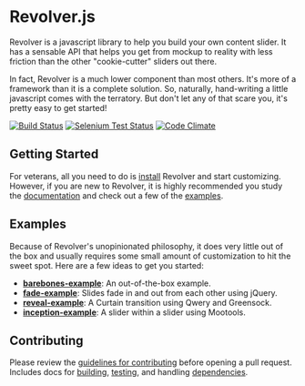 # Revolver.js

Revolver is a javascript library to help you build your own content slider. It has a sensable API that helps you get from mockup to reality with less friction than the other "cookie-cutter" sliders out there. 

In fact, Revolver is a much lower component than most others. It's more of a framework than it is a complete solution. So, naturally, hand-writing a little javascript comes with the terratory. But don't let any of that scare you, it's pretty easy to get started!

[![Build Status](https://travis-ci.org/johnnyfreeman/revolverjs.png?branch=master)](https://travis-ci.org/johnnyfreeman/revolverjs) [![Selenium Test Status](https://saucelabs.com/buildstatus/revolverjs)](https://saucelabs.com/u/revolverjs) [![Code Climate](https://codeclimate.com/github/johnnyfreeman/revolverjs.png)](https://codeclimate.com/github/johnnyfreeman/revolverjs)

## Getting Started

For veterans, all you need to do is [install](#installation) Revolver and start customizing. However, if you are new to Revolver, it is highly recommended you study the [documentation](docs/README.md) and check out a few of the [examples](#examples).

## Examples

Because of Revolver's unopinionated philosophy, it does very little out of the box and usually requires some small amount of customization to hit the sweet spot.  Here are a few ideas to get you started:

* [**barebones-example**](https://github.com/johnnyfreeman/revolverjs-barebones-example): An out-of-the-box example.
* [**fade-example**](https://github.com/johnnyfreeman/revolverjs-fade-example): Slides fade in and out from each other using jQuery.
* [**reveal-example**](https://github.com/johnnyfreeman/revolverjs-reveal-example): A Curtain transition using Qwery and Greensock.
* [**inception-example**](https://github.com/johnnyfreeman/revolverjs-inception-example): A slider within a slider using Mootools.

## Contributing

Please review the [guidelines for contributing](CONTRIBUTING.md) before opening a pull request. Includes docs for [building](CONTRIBUTING.md#build), [testing](CONTRIBUTING.md#testing), and handling [dependencies](CONTRIBUTING.md#installing-dev-dependencies).
